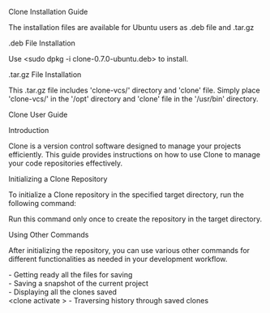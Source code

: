 Clone Installation Guide

The installation files are available for Ubuntu users as .deb file and .tar.gz


.deb File Installation

Use <sudo dpkg -i clone-0.7.0-ubuntu.deb> to install.


.tar.gz File Installation

This .tar.gz file includes 'clone-vcs/' directory and 'clone' file. Simply place 'clone-vcs/' in the '/opt' directory and 'clone' file in the '/usr/bin' directory.


Clone User Guide

Introduction

Clone is a version control software designed to manage your projects efficiently. This guide provides instructions on how to use Clone to manage your code repositories effectively.

Initializing a Clone Repository

To initialize a Clone repository in the specified target directory, run the following command:

<clone start>

Run this command only once to create the repository in the target directory.

Using Other Commands

After initializing the repository, you can use various other commands for different functionalities as needed in your development workflow.

<clone make> - Getting ready all the files for saving<br>
<clone save> - Saving a snapshot of the current project<br>
<clone log> - Displaying all the clones saved<br>
<clone activate <hashcode>> - Traversing history through saved clones<br>

